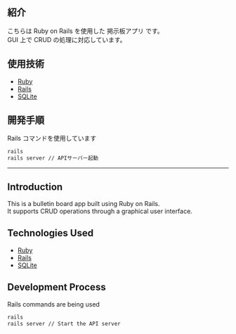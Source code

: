 ## 紹介

こちらは Ruby on Rails を使用した 掲示板アプリ です。  
GUI 上で CRUD の処理に対応しています。

## 使用技術

- [Ruby](https://www.ruby-lang.org/ja/)
- [Rails](https://rubyonrails.org/)
- [SQLite](https://www.sqlite.org/index.html)

## 開発手順

Rails コマンドを使用しています

```bash
rails
rails server // APIサーバー起動
```

---

## Introduction

This is a bulletin board app built using Ruby on Rails.  
It supports CRUD operations through a graphical user interface.

## Technologies Used

- [Ruby](https://www.ruby-lang.org/en/)
- [Rails](https://rubyonrails.org/)
- [SQLite](https://www.sqlite.org/index.html)

## Development Process

Rails commands are being used

```bash
rails
rails server // Start the API server
```
